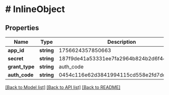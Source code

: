 # # InlineObject

## Properties

Name | Type | Description | Notes
------------ | ------------- | ------------- | -------------
**app_id** | **string** | 1756624357850663 | 
**secret** | **string** | 187f9de41a53331ee7fa2964b824b2d6f44ac746 | 
**grant_type** | **string** | auth_code | 
**auth_code** | **string** | 0454c116e62d3841994115cd558e2fd7ddc97e4d | 

[[Back to Model list]](../../README.md#documentation-for-models) [[Back to API list]](../../README.md#documentation-for-api-endpoints) [[Back to README]](../../README.md)



